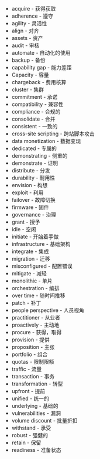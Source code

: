 - acquire - 获得获取
- adherence - 遵守
- agility - 灵活性
- align - 对齐
- assets - 资产
- audit - 审核
- automate - 自动化的使用
- backup - 备份
- capability gap - 能力差距
- Capacity - 容量
- chargeback - 费用核算
- cluster - 集群
- commitment - 承诺
- compatibility - 兼容性
- compliance - 合规的
- consolidate - 合并
- consistent - 一致的
- cross-site scripting - 跨站脚本攻击
- data monetization - 数据变现
- dedicated - 专属的
- demonstrating - 侧重的
- demonstrate - 证明
- distribute - 分发
- durability - 耐用性
- envision - 构想
- exploit - 利用
- failover - 故障切换
- firmware - 固件
- governance - 治理
- grant - 授予
- idle - 空闲
- initiate - 开始着手做
- infrastructure - 基础架构
- integrate - 集成
- migration - 迁移
- misconfigured - 配置错误
- mitigate - 减轻
- monolithic - 单片
- orchestration - 编排
- over time - 随时间推移
- patch - 补丁
- people perspective - 人员视角
- practitioner - 从业者
- proactively - 主动地
- procure - 获得，取得
- provision - 提供
- proposition - 主张
- portfolio - 组合
- quotas - 限制限额
- traffic - 流量
- transaction - 事务
- transformation - 转型
- upfront - 提前
- unified - 统一的
- underlying - 基础的
- vulnerabilities - 漏洞
- volume discount - 批量折扣
- withstand - 承受
- robust - 强健的
- retain - 保留
- readiness - 准备状态



